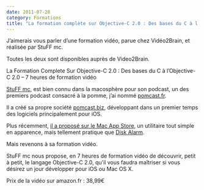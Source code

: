 ```yaml
---
date: 2011-07-28
category: Formations
title: "La formation complète sur Objective-C 2.0 : Des bases du C à l’Objective-C 2.0, par StuFF mc"
---
```


J’aimerais vous parler d’une formation vidéo, parue chez Vidéo2Brain, et réalisée par StuFF mc.

Toutes les deux sont disponibles auprès de Video2Brain.

La Formation Complete Sur Objective-C 2.0 : Des bases du C à l’Objective-C 2.0 – 7 heures de formation vidéo

[StuFF mc][@StuffMC], est bien connu dans la macosphère pour son podcast, un des premiers podcast consacré à la pomme, j’ai nommé [pomcast.fr].

Il a créé sa propre société [pomcast.biz], développant dans un premier temps des logiciels principalement pour iOS.

Plus récemment, [il a proposé sur le Mac App Store][mas], un utilitaire tout simple en apparence, mais tellement pratique que [Disk Alarm].

Mais revenons à sa formation vidéo.

StuFF mc nous propose, en 7 heures de formation vidéo de découvrir, petit à petit, le langage Objective-C 2.0, qu’il vous faudra maîtriser si vous désirez un jour développer pour iOS ou Mac OS X.

Prix de la vidéo sur amazon.fr : 38,99€

[@Stuffmc]: https://twitter.com/StuFFmc
[mas]: https://web.archive.org/web/20210518052133/http://itunes.apple.com/fr/app/disk-alarm/id424472944?mt=12
[Disk Alarm]: https://web.archive.org/web/20210518052133/http://diskalarm.com/#!fr
[pomcast.fr]: https://pomcast.fr
[pomcast.biz]: https://pomcast.biz
